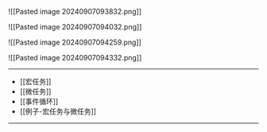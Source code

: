 ![[Pasted image 20240907093832.png]]

![[Pasted image 20240907094032.png]]

![[Pasted image 20240907094259.png]]

![[Pasted image 20240907094332.png]]

---
- [[宏任务]]
- [[微任务]]
- [[事件循环]]
- [[例子-宏任务与微任务]]

---


